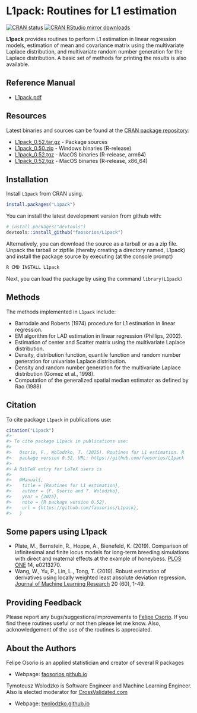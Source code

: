 <!-- README.md, last updated 2023-01-29, F.Osorio -->

# L1pack: Routines for L1 estimation

<!-- badges: start -->
[![CRAN status](http://www.r-pkg.org/badges/version/L1pack)](https://cran.r-project.org/package=L1pack)
[![CRAN RStudio mirror downloads](http://cranlogs.r-pkg.org/badges/L1pack)](https://cran.r-project.org/package=L1pack)
<!-- badges: end -->

**L1pack** provides routines to perform L1 estimation in linear regression models, estimation of mean and covariance matrix using the multivariate Laplace distribution, and multivariate random number generation for the Laplace distribution. A basic set of methods for printing the results is also available.

## Reference Manual

* [L1pack.pdf](https://cran.r-project.org/web/packages/L1pack/L1pack.pdf)

## Resources

Latest binaries and sources can be found at the [CRAN package repository](https://cran.r-project.org/package=L1pack):

* [L1pack_0.52.tar.gz](https://cran.r-project.org/src/contrib/L1pack_0.52.tar.gz) - Package sources
* [L1pack_0.50.zip](https://cran.r-project.org/bin/windows/contrib/4.4/L1pack_0.50.zip) - Windows binaries (R-release)
* [L1pack_0.52.tgz](https://cran.r-project.org/bin/macosx/big-sur-arm64/contrib/4.4/L1pack_0.52.tgz) - MacOS binaries (R-release, arm64)
* [L1pack_0.52.tgz](https://cran.r-project.org/bin/macosx/big-sur-x86_64/contrib/4.4/L1pack_0.52.tgz) - MacOS binaries (R-release, x86_64)

## Installation

Install `L1pack` from CRAN using.

``` r
install.packages("L1pack")
```
You can install the latest development version from github with:

``` r
# install.packages("devtools")
devtools::install_github("faosorios/L1pack")
```
Alternatively, you can download the source as a tarball or as a zip file. Unpack the tarball or zipfile (thereby creating a directory named, L1pack) and install the package source by executing (at the console prompt)

``` r
R CMD INSTALL L1pack
```
Next, you can load the package by using the command `library(L1pack)`

## Methods

The methods implemented in `L1pack` include:

-   Barrodale and Roberts (1974) procedure for L1 estimation in linear regression.
-   EM algorithm for LAD estimation in linear regression (Phillips, 2002).
-   Estimation of center and Scatter matrix using the multivariate Laplace distribution.
-   Density, distribution function, quantile function and random number generation for univariate Laplace distribution.
-   Density and random number generation for the multivariate Laplace distribution (Gomez et al., 1998).
-   Computation of the generalized spatial median estimator as defined by Rao (1988)

## Citation

To cite package `L1pack` in publications use:

``` r
citation("L1pack")
#> 
#> To cite package L1pack in publications use:
#> 
#>   Osorio, F., Wolodzko, T. (2025). Routines for L1 estimation. R
#>   package version 0.52. URL: https://github.com/faosorios/L1pack
#> 
#> A BibTeX entry for LaTeX users is
#> 
#>   @Manual{,
#>    title = {Routines for L1 estimation},
#>    author = {F. Osorio and T. Wolodzko},
#>    year = {2025},
#>    note = {R package version 0.52},
#>    url = {https://github.com/faosorios/L1pack},
#>   }
```
## Some papers using L1pack
- Plate, M., Bernstein, R., Hoppe, A., Bienefeld, K. (2019). Comparison of infinitesimal and finite locus models for long-term breeding simulations with direct and maternal effects at the example of honeybess. [PLOS ONE](https://doi.org/10.1371/journal.pone.0213270) 14, e0213270.
- Wang, W., Yu, P., Lin, L., Tong, T. (2019). Robust estimation of derivatives using locally weighted least absolute deviation regression. [Journal of Machine Learning Research](http://jmlr.org/papers/v20/17-340.html) 20 (60), 1-49.

## Providing Feedback

Please report any bugs/suggestions/improvements to [Felipe Osorio](https://faosorios.github.io/). 
If you find these routines useful or not then please let me know. Also, acknowledgement 
of the use of the routines is appreciated.

## About the Authors

Felipe Osorio is an applied statistician and creator of several R packages
* Webpage: [faosorios.github.io](https://faosorios.github.io/)

Tymoteusz Wolodzko is Software Engineer and Machine Learning Engineer. Also is elected moderator 
for [CrossValidated.com](https://stats.stackexchange.com/)
* Webpage: [twolodzko.github.io](https://twolodzko.github.io/)

